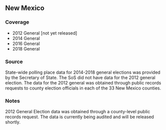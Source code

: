 ## New Mexico

### Coverage

- 2012 General [not yet released]
- 2014 General
- 2016 General
- 2018 General

### Source

State-wide polling place data for 2014-2018 general elections was provided by the Secretary of State. The SoS did not have data for the 2012 general election. The data for the 2012 general was obtained through public records requests to county election officials in each of the 33 New Mexico counties.

### Notes

2012 General Election data was obtained through a county-level public records request. The data is currently being audited and will be released shortly.